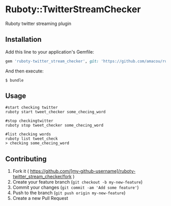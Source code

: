 # Ruboty::TwitterStreamChecker

Ruboty twitter streaming plugin

## Installation

Add this line to your application's Gemfile:

```ruby
gem 'ruboty-twitter_stream_checker', git: 'https://github.com/amacou/ruboty-twitter_stream_checker'
```

And then execute:

    $ bundle

## Usage

```
#start checking twitter
ruboty start tweet_checker some_checing_word

#stop checkingtwitter
ruboty stop tweet_checker some_checing_word

#list checking words
ruboty list tweet_check
> checking some_checing_word
```

## Contributing

1. Fork it ( https://github.com/[my-github-username]/ruboty-twitter_stream_checker/fork )
2. Create your feature branch (`git checkout -b my-new-feature`)
3. Commit your changes (`git commit -am 'Add some feature'`)
4. Push to the branch (`git push origin my-new-feature`)
5. Create a new Pull Request
